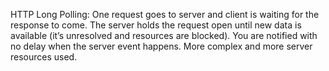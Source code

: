 HTTP Long Polling: One request goes to server and client is waiting for the response to come. The server holds the request open until new data is available (it’s unresolved and resources are blocked). You are notified with no delay when the server event happens. More complex and more server resources used.
